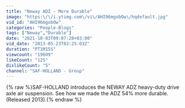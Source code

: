 ```yaml
---
title: "Neway ADZ - More Durable"
image: "https:\/\/i.ytimg.com\/vi\/AHI96mgobOw\/hqdefault.jpg"
vid_id: "AHI96mgobOw"
categories: "People-Blogs"
tags: ["Neway","Durable"]
date: "2021-10-03T09:07:28+03:00"
vid_date: "2013-05-23T02:25:03Z"
duration: "PT1M15S"
viewcount: "19609"
likeCount: "125"
dislikeCount: "5"
channel: "SAF-HOLLAND - Group"
---
```

{% raw %}SAF-HOLLAND introduces the NEWAY ADZ heavy-duty drive axle air suspension.  See how we made the ADZ 54% more durable.  (Released 2013).{% endraw %}

